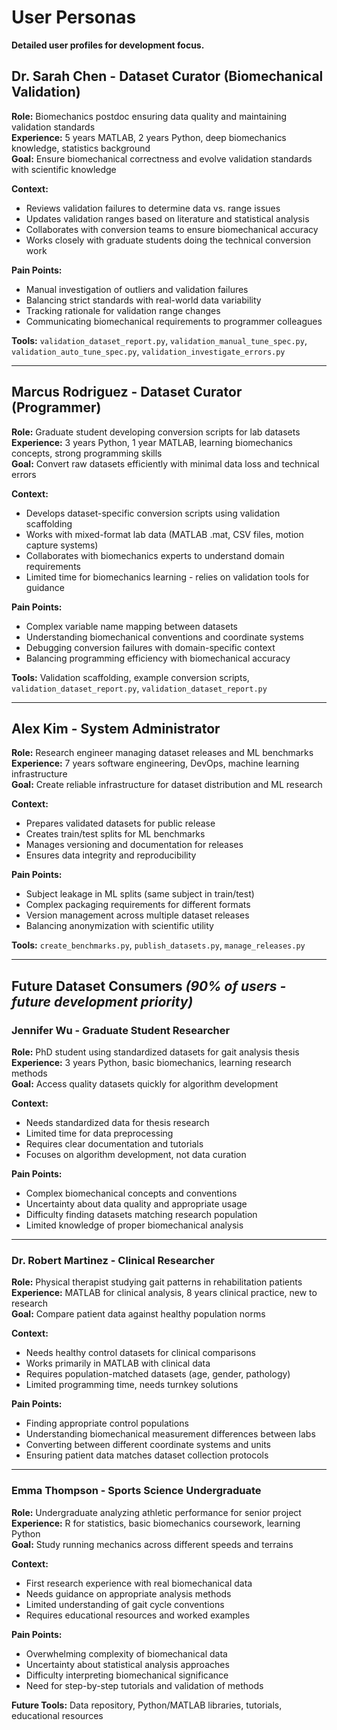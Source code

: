 # User Personas

**Detailed user profiles for development focus.**

## Dr. Sarah Chen - Dataset Curator (Biomechanical Validation)

**Role:** Biomechanics postdoc ensuring data quality and maintaining validation standards  
**Experience:** 5 years MATLAB, 2 years Python, deep biomechanics knowledge, statistics background  
**Goal:** Ensure biomechanical correctness and evolve validation standards with scientific knowledge

**Context:**
- Reviews validation failures to determine data vs. range issues
- Updates validation ranges based on literature and statistical analysis
- Collaborates with conversion teams to ensure biomechanical accuracy
- Works closely with graduate students doing the technical conversion work

**Pain Points:**
- Manual investigation of outliers and validation failures
- Balancing strict standards with real-world data variability
- Tracking rationale for validation range changes
- Communicating biomechanical requirements to programmer colleagues

**Tools:** `validation_dataset_report.py`, `validation_manual_tune_spec.py`, `validation_auto_tune_spec.py`, `validation_investigate_errors.py`

---

## Marcus Rodriguez - Dataset Curator (Programmer)

**Role:** Graduate student developing conversion scripts for lab datasets  
**Experience:** 3 years Python, 1 year MATLAB, learning biomechanics concepts, strong programming skills  
**Goal:** Convert raw datasets efficiently with minimal data loss and technical errors

**Context:**
- Develops dataset-specific conversion scripts using validation scaffolding
- Works with mixed-format lab data (MATLAB .mat, CSV files, motion capture systems)
- Collaborates with biomechanics experts to understand domain requirements
- Limited time for biomechanics learning - relies on validation tools for guidance

**Pain Points:**
- Complex variable name mapping between datasets
- Understanding biomechanical conventions and coordinate systems
- Debugging conversion failures with domain-specific context
- Balancing programming efficiency with biomechanical accuracy

**Tools:** Validation scaffolding, example conversion scripts, `validation_dataset_report.py`, `validation_dataset_report.py`

---

## Alex Kim - System Administrator

**Role:** Research engineer managing dataset releases and ML benchmarks  
**Experience:** 7 years software engineering, DevOps, machine learning infrastructure  
**Goal:** Create reliable infrastructure for dataset distribution and ML research

**Context:**
- Prepares validated datasets for public release
- Creates train/test splits for ML benchmarks
- Manages versioning and documentation for releases
- Ensures data integrity and reproducibility

**Pain Points:**
- Subject leakage in ML splits (same subject in train/test)
- Complex packaging requirements for different formats
- Version management across multiple dataset releases
- Balancing anonymization with scientific utility

**Tools:** `create_benchmarks.py`, `publish_datasets.py`, `manage_releases.py`

---

## Future Dataset Consumers *(90% of users - future development priority)*

### Jennifer Wu - Graduate Student Researcher

**Role:** PhD student using standardized datasets for gait analysis thesis  
**Experience:** 3 years Python, basic biomechanics, learning research methods  
**Goal:** Access quality datasets quickly for algorithm development

**Context:**
- Needs standardized data for thesis research
- Limited time for data preprocessing
- Requires clear documentation and tutorials
- Focuses on algorithm development, not data curation

**Pain Points:**
- Complex biomechanical concepts and conventions
- Uncertainty about data quality and appropriate usage
- Difficulty finding datasets matching research population
- Limited knowledge of proper biomechanical analysis

---

### Dr. Robert Martinez - Clinical Researcher

**Role:** Physical therapist studying gait patterns in rehabilitation patients  
**Experience:** MATLAB for clinical analysis, 8 years clinical practice, new to research  
**Goal:** Compare patient data against healthy population norms

**Context:**
- Needs healthy control datasets for clinical comparisons
- Works primarily in MATLAB with clinical data
- Requires population-matched datasets (age, gender, pathology)
- Limited programming time, needs turnkey solutions

**Pain Points:**
- Finding appropriate control populations
- Understanding biomechanical measurement differences between labs
- Converting between different coordinate systems and units
- Ensuring patient data matches dataset collection protocols

---

### Emma Thompson - Sports Science Undergraduate

**Role:** Undergraduate analyzing athletic performance for senior project  
**Experience:** R for statistics, basic biomechanics coursework, learning Python  
**Goal:** Study running mechanics across different speeds and terrains

**Context:**
- First research experience with real biomechanical data
- Needs guidance on appropriate analysis methods
- Limited understanding of gait cycle conventions
- Requires educational resources and worked examples

**Pain Points:**
- Overwhelming complexity of biomechanical data
- Uncertainty about statistical analysis approaches
- Difficulty interpreting biomechanical significance
- Need for step-by-step tutorials and validation of methods

**Future Tools:** Data repository, Python/MATLAB libraries, tutorials, educational resources